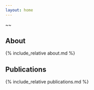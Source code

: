 ```yaml
---
layout: home
---
```


~~

## About

{% include_relative about.md %}

## Publications

{% include_relative publications.md %}
